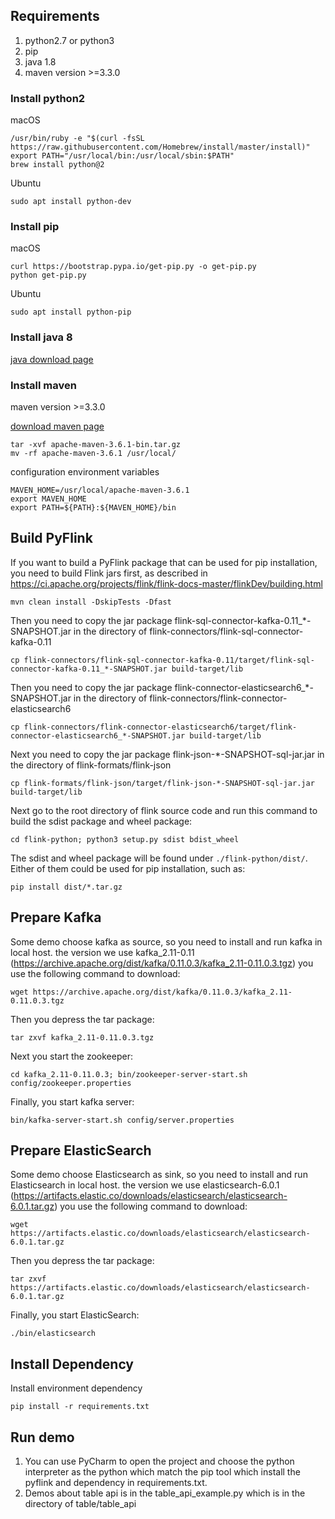 ## Requirements
1. python2.7 or python3
2. pip
3. java 1.8
4. maven version >=3.3.0

### Install python2

macOS
```shell
/usr/bin/ruby -e "$(curl -fsSL https://raw.githubusercontent.com/Homebrew/install/master/install)"
export PATH="/usr/local/bin:/usr/local/sbin:$PATH"
brew install python@2 
```
Ubuntu
```shell
sudo apt install python-dev
```

### Install pip

macOS

```shell 
curl https://bootstrap.pypa.io/get-pip.py -o get-pip.py
python get-pip.py
```

Ubuntu
```shell
sudo apt install python-pip
```

### Install java 8

[java download page](http://www.oracle.com/technetwork/java/javase/downloads/index.html)

### Install maven

maven version >=3.3.0

[download maven page](http://maven.apache.org/download.cgi)

```shell
tar -xvf apache-maven-3.6.1-bin.tar.gz
mv -rf apache-maven-3.6.1 /usr/local/
```
configuration environment variables
```shell
MAVEN_HOME=/usr/local/apache-maven-3.6.1
export MAVEN_HOME
export PATH=${PATH}:${MAVEN_HOME}/bin
```


## Build PyFlink

If you want to build a PyFlink package that can be used for pip installation, you need to build Flink jars first, as described in https://ci.apache.org/projects/flink/flink-docs-master/flinkDev/building.html

```shell
mvn clean install -DskipTests -Dfast
```

Then you need to copy the jar package flink-sql-connector-kafka-0.11_*-SNAPSHOT.jar in the directory of flink-connectors/flink-sql-connector-kafka-0.11

```shell
cp flink-connectors/flink-sql-connector-kafka-0.11/target/flink-sql-connector-kafka-0.11_*-SNAPSHOT.jar build-target/lib
```

Then you need to copy the jar package flink-connector-elasticsearch6_*-SNAPSHOT.jar in the directory of flink-connectors/flink-connector-elasticsearch6

```shell
cp flink-connectors/flink-connector-elasticsearch6/target/flink-connector-elasticsearch6_*-SNAPSHOT.jar build-target/lib
```

Next you need to copy the jar package flink-json-*-SNAPSHOT-sql-jar.jar in the directory of flink-formats/flink-json

```shell
cp flink-formats/flink-json/target/flink-json-*-SNAPSHOT-sql-jar.jar build-target/lib
```

Next go to the root directory of flink source code and run this command to build the sdist package and wheel package:

```shell
cd flink-python; python3 setup.py sdist bdist_wheel
```

The sdist and wheel package will be found under `./flink-python/dist/`. Either of them could be used for pip installation, such as:

```shell
pip install dist/*.tar.gz
```

## Prepare Kafka
Some demo choose kafka as source, so you need to install and run kafka in local host. the version we use kafka_2.11-0.11 (https://archive.apache.org/dist/kafka/0.11.0.3/kafka_2.11-0.11.0.3.tgz)
you use the following command to download:

```shell
wget https://archive.apache.org/dist/kafka/0.11.0.3/kafka_2.11-0.11.0.3.tgz
```

Then you depress the tar package:

```shell
tar zxvf kafka_2.11-0.11.0.3.tgz
```
Next you start the zookeeper:

```shell
cd kafka_2.11-0.11.0.3; bin/zookeeper-server-start.sh config/zookeeper.properties
```

Finally, you start kafka server:

```shell
bin/kafka-server-start.sh config/server.properties
```

## Prepare ElasticSearch
Some demo choose Elasticsearch as sink, so you need to install and run Elasticsearch in local host. the version we use elasticsearch-6.0.1 (https://artifacts.elastic.co/downloads/elasticsearch/elasticsearch-6.0.1.tar.gz)
you use the following command to download:

```shell
wget https://artifacts.elastic.co/downloads/elasticsearch/elasticsearch-6.0.1.tar.gz
```

Then you depress the tar package:

```shell
tar zxvf https://artifacts.elastic.co/downloads/elasticsearch/elasticsearch-6.0.1.tar.gz
```

Finally, you start ElasticSearch:

```shell
./bin/elasticsearch
```

## Install Dependency
Install environment dependency

```shell
pip install -r requirements.txt
```

## Run demo
1. You can use PyCharm to open the project and choose the python interpreter as the python which match the pip tool which install the pyflink and dependency in requirements.txt.
2. Demos about table api is in the table_api_example.py which is in the directory of table/table_api